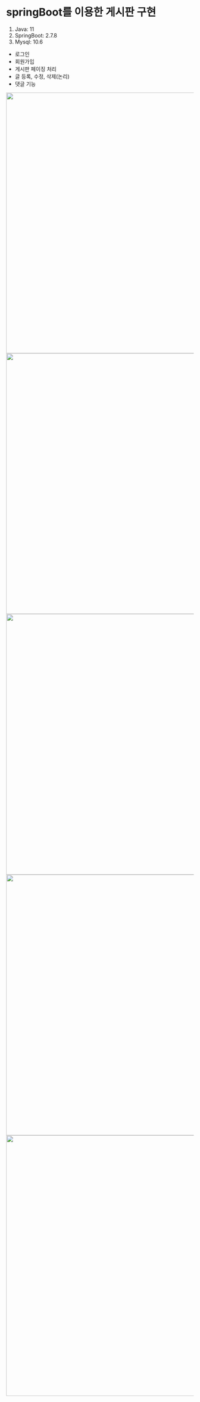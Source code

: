 # springBoot를 이용한 게시판 구현
1. Java: 11
2. SpringBoot: 2.7.8
3. Mysql: 10.6
- 로그인
- 회원가입
- 게시판 페이징 처리
- 글 등록, 수정, 삭제(논리)
- 댓글 기능

<img src="https://github.com/ktw09876/SpringBoot/assets/93371320/9fce2a55-873c-4ff5-8600-13af5a87c11b"  width="700" >
<img src="https://github.com/ktw09876/SpringBoot/assets/93371320/023ee4aa-9a7c-4b5c-a28f-8df7e1bba36b"  width="700" >
<img src="https://github.com/ktw09876/SpringBoot/assets/93371320/153b1494-9849-460f-ab65-7f96aa14425c"  width="700" >
<img src="https://github.com/ktw09876/SpringBoot/assets/93371320/e6b77d15-b689-4b3e-a909-1767ad49c7cf"  width="700" >
<img src="https://github.com/ktw09876/SpringBoot/assets/93371320/cd353421-f293-490d-98de-308fad403af9"  width="700" >
